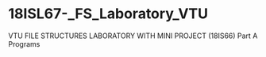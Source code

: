 # 18ISL67-_FS_Laboratory_VTU
VTU FILE STRUCTURES LABORATORY WITH MINI PROJECT (18IS66) Part A Programs
